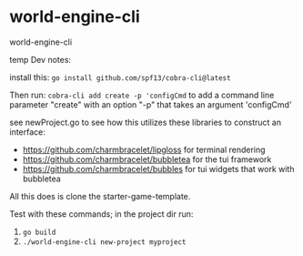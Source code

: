 # world-engine-cli
world-engine-cli

temp Dev notes:

install this:
`go install github.com/spf13/cobra-cli@latest`

Then run:
`cobra-cli add create -p 'configCmd` to add a command line parameter "create" with an option "-p" that takes an argument 'configCmd'

see newProject.go to see how this utilizes these libraries to construct an interface:
- https://github.com/charmbracelet/lipgloss for terminal rendering
- https://github.com/charmbracelet/bubbletea for the tui framework
- https://github.com/charmbracelet/bubbles for tui widgets that work with bubbletea

All this does is clone the starter-game-template. 

Test with these commands; in the project dir run:
1. `go build`
2. `./world-engine-cli new-project myproject`
   


